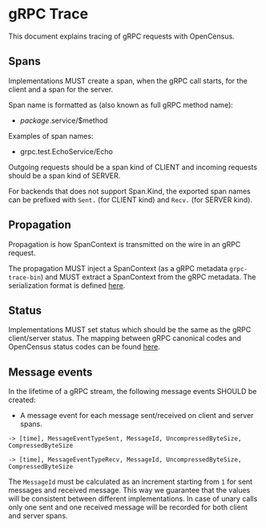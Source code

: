 # gRPC Trace

This document explains tracing of gRPC requests with OpenCensus.

## Spans

Implementations MUST create a span, when the gRPC call starts, for the client and a span for the 
server.

Span name is formatted as (also known as full gRPC method name):

* $package.$service/$method

Examples of span names:

* grpc.test.EchoService/Echo

Outgoing requests should be a span kind of CLIENT and
incoming requests should be a span kind of SERVER.

For backends that does not support Span.Kind, the exported span names can be prefixed with `Sent.`
(for CLIENT kind) and `Recv.` (for SERVER kind).

## Propagation

Propagation is how SpanContext is transmitted on the wire in an gRPC request.

The propagation MUST inject a SpanContext (as a gRPC metadata `grpc-trace-bin`) and MUST extract 
a SpanContext from the gRPC metadata. The serialization format is defined
[here](../encodings/BinaryEncoding.md).

## Status

Implementations MUST set status which should be the same as the gRPC client/server status. The 
mapping between gRPC canonical codes and OpenCensus status codes can be found
[here](https://github.com/grpc/grpc-go/blob/master/codes/codes.go).

## Message events

In the lifetime of a gRPC stream, the following message events SHOULD be created:

* A message event for each message sent/received on client and server spans.

```
-> [time], MessageEventTypeSent, MessageId, UncompressedByteSize, CompressedByteSize
```

```
-> [time], MessageEventTypeRecv, MessageId, UncompressedByteSize, CompressedByteSize
```

The `MessageId` must be calculated as an increment starting from `1` for sent messages and 
received message. This way we guarantee that the values will be consistent between different 
implementations. In case of unary calls only one sent and one received message will be recorded 
for both client and server spans.